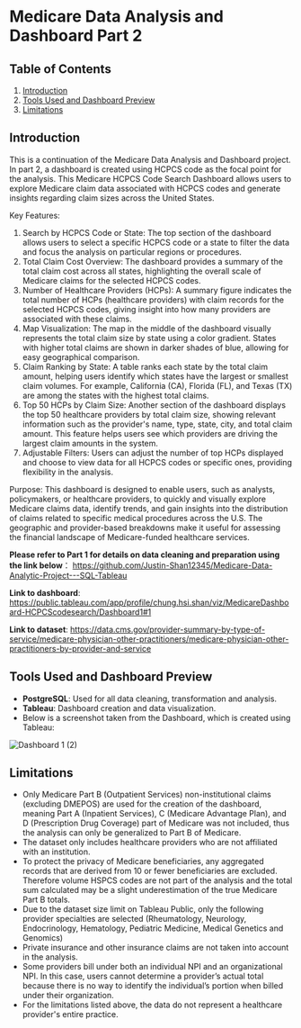 # Medicare Data Analysis and Dashboard Part 2

## Table of Contents
1. [Introduction](#introduction)
2. [Tools Used and Dashboard Preview](#tools-used-and-dashboard-preview)
3. [Limitations](#limitations)

## Introduction
This is a continuation of the Medicare Data Analysis and Dashboard project. In part 2, a dashboard is created using HCPCS code as the focal point for the analysis. This Medicare HCPCS Code Search Dashboard allows users to explore Medicare claim data associated with HCPCS codes and generate insights regarding claim sizes across the United States.

Key Features:
1. Search by HCPCS Code or State: The top section of the dashboard allows users to select a specific HCPCS code or a state to filter the data and focus the analysis on particular regions or procedures.
2. Total Claim Cost Overview: The dashboard provides a summary of the total claim cost across all states, highlighting the overall scale of Medicare claims for the selected HCPCS codes.
3. Number of Healthcare Providers (HCPs): A summary figure indicates the total number of HCPs (healthcare providers) with claim records for the selected HCPCS codes, giving insight into how many providers are associated with these claims.
4. Map Visualization: The map in the middle of the dashboard visually represents the total claim size by state using a color gradient. States with higher total claims are shown in darker shades of blue, allowing for easy geographical comparison.
5. Claim Ranking by State: A table ranks each state by the total claim amount, helping users identify which states have the largest or smallest claim volumes. For example, California (CA), Florida (FL), and Texas (TX) are among the states with the highest total claims.
6. Top 50 HCPs by Claim Size: Another section of the dashboard displays the top 50 healthcare providers by total claim size, showing relevant information such as the provider's name, type, state, city, and total claim amount. This feature helps users see which providers are driving the largest claim amounts in the system.
7. Adjustable Filters: Users can adjust the number of top HCPs displayed and choose to view data for all HCPCS codes or specific ones, providing flexibility in the analysis.

Purpose:
This dashboard is designed to enable users, such as analysts, policymakers, or healthcare providers, to quickly and visually explore Medicare claims data, identify trends, and gain insights into the distribution of claims related to specific medical procedures across the U.S. The geographic and provider-based breakdowns make it useful for assessing the financial landscape of Medicare-funded healthcare services.


**Please refer to Part 1 for details on data cleaning and preparation using the link below**： 
https://github.com/Justin-Shan12345/Medicare-Data-Analytic-Project---SQL-Tableau

**Link to dashboard**: https://public.tableau.com/app/profile/chung.hsi.shan/viz/MedicareDashboard-HCPCScodesearch/Dashboard1#1

**Link to dataset**: https://data.cms.gov/provider-summary-by-type-of-service/medicare-physician-other-practitioners/medicare-physician-other-practitioners-by-provider-and-service

## Tools Used and Dashboard Preview
- **PostgreSQL**: Used for all data cleaning, transformation and analysis.
- **Tableau**: Dashboard creation and data visualization.
- Below is a screenshot taken from the Dashboard, which is created using Tableau:

![Dashboard 1 (2)](https://github.com/user-attachments/assets/8ace2235-1796-4c4b-9c5e-030b6bac1cb5)


## Limitations
- Only Medicare Part B (Outpatient Services) non-institutional claims (excluding
DMEPOS) are used for the creation of the dashboard, meaning Part A (Inpatient
Services), C (Medicare Advantage Plan), and D (Prescription Drug Coverage) part of
Medicare was not included, thus the analysis can only be generalized to Part B of
Medicare.
- The dataset only includes healthcare providers who are not affiliated with an
institution. 
- To protect the privacy of Medicare beneficiaries, any aggregated records that are
derived from 10 or fewer beneficiaries are excluded. Therefore volume HSPCS codes are
not part of the analysis and the total sum calculated may be a slight underestimation
of the true Medicare Part B totals.
- Due to the dataset size limit on Tableau Public, only the following provider specialties are selected (Rheumatology, Neurology, Endocrinology, Hematology, Pediatric Medicine, Medical Genetics and Genomics)
- Private insurance and other insurance claims are not taken into account in the analysis.
- Some providers bill under both an individual NPI and an organizational 
NPI. In this case, users cannot determine a provider’s actual total because there is
no way to identify the individual’s portion when billed under their organization.
- For the limitations listed above, the data do not represent a healthcare provider's
entire practice. 
